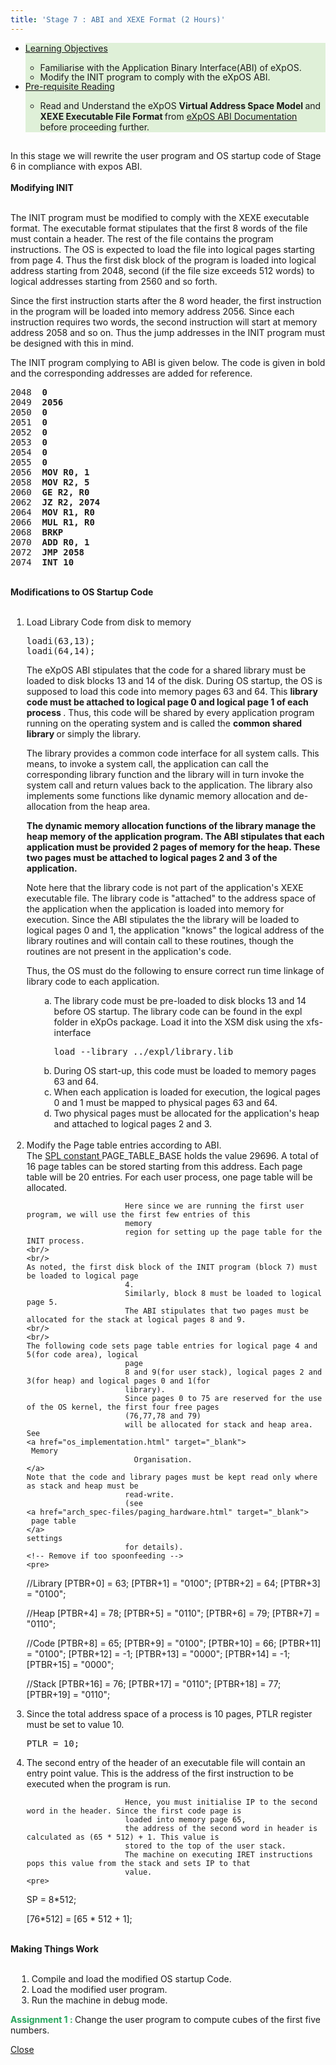 ```yaml
---
title: 'Stage 7 : ABI and XEXE Format (2 Hours)'
---
```

<div class="panel-collapse collapse" id="collapse7">
 <div class="panel-body">
  <!-- Begin Learning Objectives-->
  <div class="container col-md-12">
   <div class="section_area">
    <ul class="list-group">
     <li class="list-group-item" style="background:#dff0d8">
      <span class="fa fa-book">
      </span>
      <a data-toggle="collapse" href="#lo7">
       Learning
                                Objectives
      </a>
      <div class="panel-collapse expand" id="lo7">
       <ul>
        <li style="margin-bottom: -2px">
         <span class="fa fa-hand-o-right">
         </span>
         Familiarise with the Application Binary Interface(ABI) of eXpOS.
        </li>
        <li style="margin-bottom: -2px">
         <span class="fa fa-hand-o-right">
         </span>
         Modify the INIT program to comply with the eXpOS ABI.
        </li>
       </ul>
      </div>
     </li>
     <li class="list-group-item" style="background:#dff0d8">
      <span class="fa fa-book">
      </span>
      <a data-toggle="collapse" href="#lo7a">
       Pre-requisite
                                Reading
      </a>
      <div class="panel-collapse expand" id="lo7a">
       <ul>
        <li style="margin-bottom: -2px">
         <span class="fa fa-hand-o-right">
         </span>
         Read and Understand the eXpOS
         <b>
          Virtual Address Space Model
         </b>
         and
         <b>
          XEXE Executable File Format
         </b>
         from
         <a href="abi.html#xexe" target="_blank">
          eXpOS ABI Documentation
         </a>
         before proceeding further.
        </li>
       </ul>
      </div>
     </li>
    </ul>
   </div>
  </div>
  <!-- End Learning Objectives-->
  <br/>
  In this stage we will rewrite the user program and OS startup code of Stage 6 in compliance with
                      expos ABI.
  <br/>
  <br/>
  <b>
   Modifying INIT
  </b>
  <br/>
  <br/>
  <p>
   The INIT program must be modified to comply with the XEXE executable format.
                        The executable format stipulates that the first 8 words of the file must contain a header.
                        The rest of the file contains the program instructions. The OS is expected to load the file
                        into logical pages starting from page 4. Thus the first disk block of the program is loaded
                        into logical address starting from 2048,
                        second (if the file size exceeds 512 words) to logical addresses starting from 2560
                        and so forth.
  </p>
  <p>
   Since the first instruction starts after the 8 word header, the first instruction in the
                        program will be loaded into memory address 2056. Since each instruction requires two words,
                        the second instruction will start at memory address 2058 and so on. Thus the jump addresses
                        in the INIT program must be designed with this in mind.
  </p>
  <p>
   The INIT program complying to ABI is given below. The code is given in bold and the
                        corresponding addresses are added for reference.
  </p>
  <pre>
2048<b>  0</b>
2049<b>  2056</b>
2050<b>  0</b>
2051<b>  0</b>
2052<b>  0</b>
2053<b>  0</b>
2054<b>  0</b>
2055<b>  0</b>
2056<b>  MOV R0, 1</b>
2058<b>  MOV R2, 5</b>
2060<b>  GE R2, R0</b>
2062<b>  JZ R2, 2074</b>
2064<b>  MOV R1, R0</b>
2066<b>  MUL R1, R0</b>
2068<b>  BRKP</b>
2070<b>  ADD R0, 1</b>
2072<b>  JMP 2058</b>
2074<b>  INT 10</b></pre>
  <br/>
  <b>
   Modifications to OS Startup Code
  </b>
  <br/>
  <br/>
  <ol style="list-style-type:decimal;margin-left:2px">
   <li>
    Load Library Code from disk to memory
   </li>
   <pre>
loadi(63,13);
loadi(64,14);</pre>
   <p>
    The eXpOS ABI stipulates that the code for a shared library must be loaded to disk blocks 13
                          and 14 of the disk. During OS startup, the OS is supposed to load this code into memory pages
                          63 and 64. This
    <b>
     library code must be attached to logical page 0 and logical page 1 of
                            each process
    </b>
    . Thus, this code will be shared by every application program running on
                          the operating system and is called the
    <b>
     common shared library
    </b>
    or simply the library.
   </p>
   <p>
    The library provides a common code interface for all system calls. This means, to invoke a
                          system call, the application can call the corresponding library function and the library will
                          in turn invoke the system call and return values back to the application. The library also
                          implements some functions like dynamic memory allocation and de-allocation from the heap
                          area.
   </p>
   <p>
    <b>
     The dynamic memory allocation functions of the library manage the heap memory of the
                            application program. The ABI stipulates that each application must be provided 2 pages of
                            memory for the heap. These two pages must be attached to logical pages 2 and 3 of the
                            application.
    </b>
   </p>
   <p>
    Note here that the library code is not part of the application's XEXE executable file. The
                          library code is "attached" to the address space of the application when the application is
                          loaded into memory for execution. Since the ABI stipulates the the library will be loaded to
                          logical pages 0 and 1, the application "knows" the logical address of the library routines
                          and will contain call to these routines, though the routines are not present in the
                          application's code.
   </p>
   <p>
    Thus, the OS must do the following to ensure correct run time linkage of library code to each
                          application.
   </p>
   <ol style="list-style-type:lower-alpha;margin-left:20px">
    <li>
     The library code must be pre-loaded to disk blocks 13 and 14 before OS startup.
                            The library code can be found in the expl folder in eXpOs package.
                            Load it into the XSM disk using the xfs-interface
     <div>
      <pre>load --library ../expl/library.lib</pre>
     </div>
    </li>
    <li>
     During OS start-up, this code must be loaded to memory pages 63 and 64.
    </li>
    <li>
     When each application is loaded for execution, the logical pages 0 and 1 must be mapped
                            to physical pages 63 and 64.
    </li>
    <li>
     Two physical pages must be allocated for the application's heap and attached to logical
                            pages 2 and 3.
    </li>
   </ol>
   <br/>
   <li>
    Modify the Page table entries according to ABI.
    <br/>
    The
    <a href="support_tools-files/constants.html" target="_blank">
     SPL constant
    </a>
    PAGE_TABLE_BASE holds
                          the value 29696. A total of 16 page tables can be stored starting from this address.
                          Each page table will be 20 entries. For each user process, one page table will be allocated.

                          Here since we are running the first user program, we will use the first few entries of this
                          memory
                          region for setting up the page table for the INIT process.
    <br/>
    <br/>
    As noted, the first disk block of the INIT program (block 7) must be loaded to logical page
                          4.
                          Similarly, block 8 must be loaded to logical page 5.
                          The ABI stipulates that two pages must be allocated for the stack at logical pages 8 and 9.
    <br/>
    <br/>
    The following code sets page table entries for logical page 4 and 5(for code area), logical
                          page
                          8 and 9(for user stack), logical pages 2 and 3(for heap) and logical pages 0 and 1(for
                          library).
                          Since pages 0 to 75 are reserved for the use of the OS kernel, the first four free pages
                          (76,77,78 and 79)
                          will be allocated for stack and heap area. See
    <a href="os_implementation.html" target="_blank">
     Memory
                            Organisation.
    </a>
    Note that the code and library pages must be kept read only where as stack and heap must be
                          read-write.
                          (see
    <a href="arch_spec-files/paging_hardware.html" target="_blank">
     page table
    </a>
    settings
                          for details).
    <!-- Remove if too spoonfeeding -->
    <pre>
//Library
[PTBR+0] = 63;
[PTBR+1] = "0100";
[PTBR+2] = 64;
[PTBR+3] = "0100";

//Heap
[PTBR+4] = 78;
[PTBR+5] = "0110";
[PTBR+6] = 79;
[PTBR+7] = "0110";

//Code
[PTBR+8] = 65;
[PTBR+9] = "0100";
[PTBR+10] = 66;
[PTBR+11] = "0100";
[PTBR+12] = -1;
[PTBR+13] = "0000";
[PTBR+14] = -1;
[PTBR+15] = "0000";

//Stack
[PTBR+16] = 76;
[PTBR+17] = "0110";
[PTBR+18] = 77;
[PTBR+19] = "0110";
</pre>
   </li>
   <li>
    Since the total address space of a process is 10 pages, PTLR register must be set to value
                          10.
    <pre>PTLR = 10;</pre>
   </li>
   <li>
    The second entry of the header of an executable file will contain an entry point value. This
                          is the address of the first instruction to be executed when the program is run.

                          Hence, you must initialise IP to the second word in the header. Since the first code page is
                          loaded into memory page 65,
                          the address of the second word in header is calculated as (65 * 512) + 1. This value is
                          stored to the top of the user stack.
                          The machine on executing IRET instructions pops this value from the stack and sets IP to that
                          value.
    <pre>
SP = 8*512;

[76*512] = [65 * 512 + 1];
</pre>
   </li>
  </ol>
  <br/>
  <b>
   Making Things Work
  </b>
  <br/>
  <br/>
  <ol style="list-style-type:decimal;margin-left:10px">
   <li>
    Compile and load the modified OS startup Code.
   </li>
   <li>
    Load the modified user program.
   </li>
   <li>
    Run the machine in debug mode.
   </li>
  </ol>
  <p>
   <p>
    <b style="color:#26A65B">
     Assignment 1 :
    </b>
    Change the user program to compute cubes of the
                          first five numbers.
   </p>
   <!--========= Stage descrptions ends here ===========-->
   <a data-toggle="collapse" href="#collapse7">
    <span class="fa fa-times">
    </span>
    Close
   </a>
  </p>
 </div>
</div>
